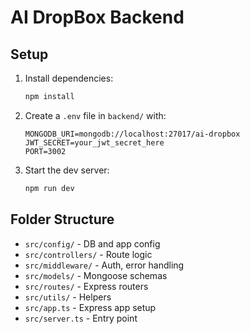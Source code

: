 # AI DropBox Backend

## Setup

1. Install dependencies:
   ```bash
   npm install
   ```
2. Create a `.env` file in `backend/` with:
   ```env
   MONGODB_URI=mongodb://localhost:27017/ai-dropbox
   JWT_SECRET=your_jwt_secret_here
   PORT=3002
   ```
3. Start the dev server:
   ```bash
   npm run dev
   ```

## Folder Structure

- `src/config/` - DB and app config
- `src/controllers/` - Route logic
- `src/middleware/` - Auth, error handling
- `src/models/` - Mongoose schemas
- `src/routes/` - Express routers
- `src/utils/` - Helpers
- `src/app.ts` - Express app setup
- `src/server.ts` - Entry point 